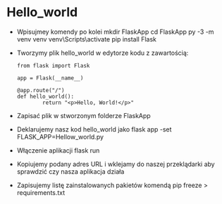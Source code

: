 # Hello_world

- Wpisujmey komendy po kolei
	mkdir FlaskApp
	cd FlaskApp
	py -3 -m venv venv
	venv\Scripts\activate
	pip install Flask
- Tworzymy plik hello_world w edytorze kodu z zawartością:
	
	```
	from flask import Flask

	app = Flask(__name__)

	@app.route("/")
	def hello_world():
    		return "<p>Hello, World!</p>"
	```	
		
- Zapisać plik w stworzonym folderze FlaskApp
- Deklarujemy nasz kod hello_world jako flask app
	-set FLASK_APP=Hellow_world.py
- Włączenie aplikacji
	flask run
- Kopiujemy podany adres URL i wklejamy do naszej przeklądarki aby sprawdzić czy nasza aplikacja działa
- Zapisujemy listę zainstalowanych pakietów komendą
	pip freeze > requirements.txt
	
